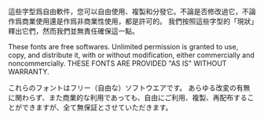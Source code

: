 這些字型爲自由軟件，您可以自由使用、複製和分發它。不論是否修改過它，不論作爲商業使用還是作爲非商業性使用，都是許可的。
我們按照這些字型的「現狀」釋出它們，然而我們並無責任確保這一點。

These fonts are free softwares.
Unlimited permission is granted to use, copy, and distribute it, with or without modification, either commercially and noncommercially.
THESE FONTS ARE PROVIDED "AS IS" WITHOUT WARRANTY.

これらのフォントはフリー（自由な）ソフトウエアです。
あらゆる改変の有無に関わらず、また商業的な利用であっても、自由にご利用、複製、再配布することができますが、全て無保証とさせていただきます。
